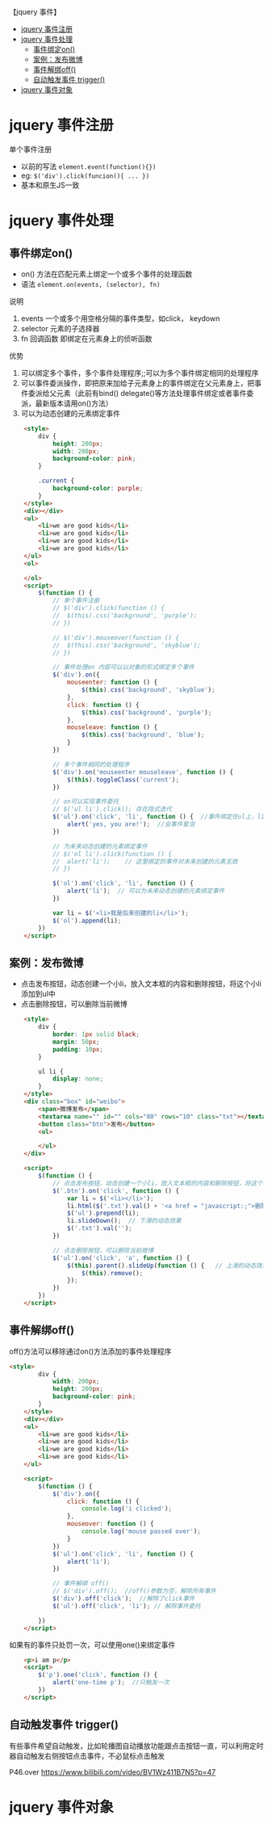 【jquery 事件】

- [jquery 事件注册](#jquery-事件注册)
- [jquery 事件处理](#jquery-事件处理)
	- [事件绑定on()](#事件绑定on)
	- [案例：发布微博](#案例发布微博)
	- [事件解绑off()](#事件解绑off)
	- [自动触发事件 trigger()](#自动触发事件-trigger)
- [jquery 事件对象](#jquery-事件对象)


# jquery 事件注册

单个事件注册

- 以前的写法 `element.event(function(){})`
- eg: `$('div').click(funcion(){ ... })`
- 基本和原生JS一致

# jquery 事件处理

## 事件绑定on()

- on() 方法在匹配元素上绑定一个或多个事件的处理函数
- 语法 `element.on(events, (selector), fn)`

说明
1. events 一个或多个用空格分隔的事件类型，如click， keydown
2. selector 元素的子选择器
3. fn 回调函数 即绑定在元素身上的侦听函数

优势
1. 可以绑定多个事件，多个事件处理程序;;可以为多个事件绑定相同的处理程序
2. 可以事件委派操作，即把原来加给子元素身上的事件绑定在父元素身上，把事件委派给父元素（此前有bind() delegate()等方法处理事件绑定或者事件委派，最新版本请用on()方法）
3. 可以为动态创建的元素绑定事件

```html
	<style>
		div {
			height: 200px;
			width: 200px;
			background-color: pink;
		}

		.current {
			background-color: purple;
		}
	</style>
	<div></div>
	<ul>
		<li>we are good kids</li>
		<li>we are good kids</li>
		<li>we are good kids</li>
		<li>we are good kids</li>
	</ul>
	<ol>

	</ol>
	<script>
		$(function () {
			// 单个事件注册
			// $('div').click(function () {
			// 	$(this).css('background', 'purple');
			// })

			// $('div').mouseover(function () {
			// 	$(this).css('background', 'skyblue');
			// })

			// 事件处理on 内部可以以对象的形式绑定多个事件
			$('div').on({
				mouseenter: function () {
					$(this).css('background', 'skyblue');
				},
				click: function () {
					$(this).css('background', 'purple');
				},
				mouseleave: function () {
					$(this).css('background', 'blue');
				}
			})

			// 多个事件相同的处理程序
			$('div').on('mouseenter mouseleave', function () {
				$(this).toggleClass('current');
			})

			// on可以实现事件委托
			// $('ul li').click(); 存在隐式迭代
			$('ul').on('click', 'li', function () {  //事件绑定在ul上，li为触发元素
				alert('yes, you are!');  //会事件冒泡
			})

			// 为未来动态创建的元素绑定事件
			// $('ol li').click(function () {
			// 	alert('li');    // 这里绑定的事件对未来创建的元素无效
			// })

			$('ol').on('click', 'li', function () {
				alert('li');  // 可以为未来动态创建的元素绑定事件
			})

			var li = $('<li>我是后来创建的li</li>');
			$('ol').append(li);
		})
	</script>
```

## 案例：发布微博

- 点击发布按钮，动态创建一个小li，放入文本框的内容和删除按钮，将这个小li添加到ul中
- 点击删除按钮，可以删除当前微博

```html
	<style>
		div {
			border: 1px solid black;
			margin: 50px;
			padding: 10px;
		}

		ul li {
			display: none;
		}
	</style>
	<div class="box" id="weibo">
		<span>微博发布</span>
		<textarea name="" id="" cols="80" rows="10" class="txt"></textarea>
		<button class="btn">发布</button>
		<ul>

		</ul>
	</div>

	<script>
		$(function () {
			// 点击发布按钮，动态创建一个小li，放入文本框的内容和删除按钮，将这个小li添加到ul中
			$('.btn').on('click', function () {
				var li = $('<li></li>');
				li.html($('.txt').val() + '<a href = "javascript:;">删除</a>');
				$('ul').prepend(li);
				li.slideDown();  // 下滑的动态效果
				$('.txt').val('');
			})

			// 点击删除按钮，可以删除当前微博
			$('ul').on('click', 'a', function () {
				$(this).parent().slideUp(function () {   // 上滑的动态效果
					$(this).remove();
				});
			})
		})
	</script>
```

## 事件解绑off()

off()方法可以移除通过on()方法添加的事件处理程序

```html
<style>
		div {
			width: 200px;
			height: 200px;
			background-color: pink;
		}
	</style>
	<div></div>
	<ul>
		<li>we are good kids</li>
		<li>we are good kids</li>
		<li>we are good kids</li>
		<li>we are good kids</li>
	</ul>

	<script>
		$(function () {
			$('div').on({
				click: function () {
					console.log('i clicked');
				},
				mouseover: function () {
					console.log('mouse passed over');
				}
			})
			$('ul').on('click', 'li', function () {
				alert('li');
			})

			// 事件解绑 off()
			// $('div').off();  //off()参数为空，解除所有事件
			$('div').off('click');  //解除了click事件
			$('ul').off('click', 'li'); // 解除事件委托

		})
	</script>
```

如果有的事件只处罚一次，可以使用one()来绑定事件

```html
	<p>i am p</p>
	<script>
		$('p').one('click', function () {
			alert('one-time p');  //只触发一次
		})
	</script>
```

## 自动触发事件 trigger()

有些事件希望自动触发，比如轮播图自动播放功能跟点击按钮一直，可以利用定时器自动触发右侧按钮点击事件，不必鼠标点击触发

P46.over
https://www.bilibili.com/video/BV1Wz411B7N5?p=47

# jquery 事件对象
